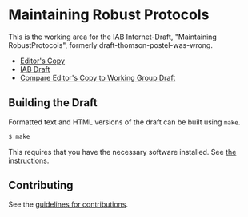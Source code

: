 #  Maintaining Robust Protocols

This is the working area for the IAB Internet-Draft, "Maintaining RobustProtocols",
formerly draft-thomson-postel-was-wrong.

* [Editor's Copy](https://intarchboard.github.io/draft-protocol-maintenance/draft-iab-protocol-maintenance.html)
* [IAB Draft](https://datatracker.ietf.org/doc/draft-iab-protocol-maintenance/)
* [Compare Editor's Copy to Working Group
   Draft](https://www.ietf.org/rfcdiff?url1=draft-iab-protocol-maintenance&url2=https://intarchboard.github.io/draft-protocol-maintenance/draft-iab-protocol-maintenance.txt)

## Building the Draft

Formatted text and HTML versions of the draft can be built using `make`.

```sh
$ make
```

This requires that you have the necessary software installed.  See
[the instructions](https://github.com/martinthomson/i-d-template/blob/master/doc/SETUP.md).


## Contributing

See the
[guidelines for contributions](https://github.com/intarchboard/draft-protocol-maintenance/blob/main/CONTRIBUTING.md).
